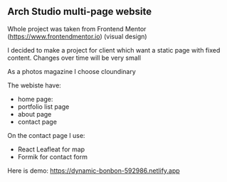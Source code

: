 
## Arch Studio multi-page website

Whole project was taken from Frontend Mentor (https://www.frontendmentor.io) (visual design)

I decided to make a project for client which want a static page with fixed content. 
Changes over time will be very small

As a photos magazine I choose cloundinary 

The webiste have:
 - home page:
 - portfolio list page
 - about page
 - contact page

 On the contact page I use:
  - React Leafleat for map
  - Formik for contact form

Here is demo:  https://dynamic-bonbon-592986.netlify.app

